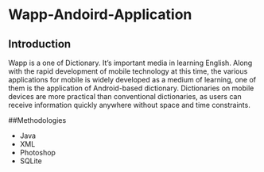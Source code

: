 # Wapp-Andoird-Application

## Introduction 

Wapp  is a one of  Dictionary.  It’s  important  media in learning English.  Along with the rapid 
development of mobile technology at this time, the various applications for mobile is widely 
developed as a medium of learning, one of them is the application of Android-based 
dictionary.  Dictionaries on mobile devices are more practical than conventional dictionaries, 
as users can receive information quickly anywhere without space and time constraints.

##Methodologies
- Java
- XML
- Photoshop
- SQLite

